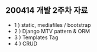 ## 200414 개발 2주차 자료

- 1 ) static, mediafiles / bootstrap
- 2 ) Django MTV pattern & ORM
- 3 ) Templates Tag
- 4 ) CRUD
